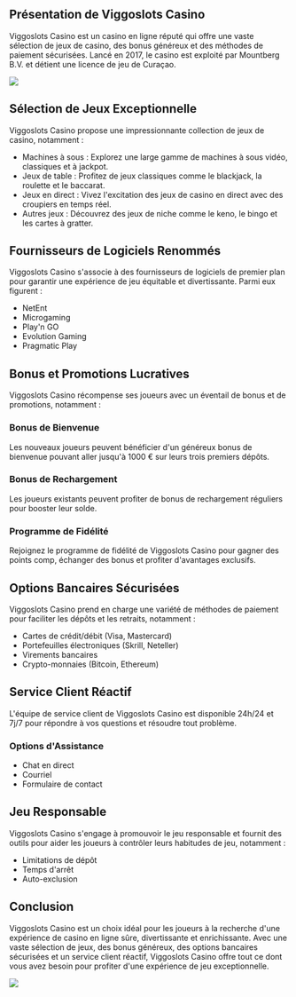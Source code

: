 ## Présentation de Viggoslots Casino

Viggoslots Casino est un casino en ligne réputé qui offre une vaste
sélection de jeux de casino, des bonus généreux et des méthodes de
paiement sécurisées. Lancé en 2017, le casino est exploité par Mountberg
B.V. et détient une licence de jeu de Curaçao.

[![](https://i.imgur.com/JJwkDm3.png)](https://traff.sbs/frcas)

## Sélection de Jeux Exceptionnelle

Viggoslots Casino propose une impressionnante collection de jeux de
casino, notamment :

-   Machines à sous : Explorez une large gamme de machines à sous vidéo,
    classiques et à jackpot.
-   Jeux de table : Profitez de jeux classiques comme le blackjack, la
    roulette et le baccarat.
-   Jeux en direct : Vivez l\'excitation des jeux de casino en direct
    avec des croupiers en temps réel.
-   Autres jeux : Découvrez des jeux de niche comme le keno, le bingo et
    les cartes à gratter.

## Fournisseurs de Logiciels Renommés

Viggoslots Casino s\'associe à des fournisseurs de logiciels de premier
plan pour garantir une expérience de jeu équitable et divertissante.
Parmi eux figurent :

-   NetEnt
-   Microgaming
-   Play\'n GO
-   Evolution Gaming
-   Pragmatic Play

## Bonus et Promotions Lucratives

Viggoslots Casino récompense ses joueurs avec un éventail de bonus et de
promotions, notamment :

### Bonus de Bienvenue

Les nouveaux joueurs peuvent bénéficier d\'un généreux bonus de
bienvenue pouvant aller jusqu\'à 1000 € sur leurs trois premiers dépôts.

### Bonus de Rechargement

Les joueurs existants peuvent profiter de bonus de rechargement
réguliers pour booster leur solde.

### Programme de Fidélité

Rejoignez le programme de fidélité de Viggoslots Casino pour gagner des
points comp, échanger des bonus et profiter d\'avantages exclusifs.

## Options Bancaires Sécurisées

Viggoslots Casino prend en charge une variété de méthodes de paiement
pour faciliter les dépôts et les retraits, notamment :

-   Cartes de crédit/débit (Visa, Mastercard)
-   Portefeuilles électroniques (Skrill, Neteller)
-   Virements bancaires
-   Crypto-monnaies (Bitcoin, Ethereum)

## Service Client Réactif

L\'équipe de service client de Viggoslots Casino est disponible 24h/24
et 7j/7 pour répondre à vos questions et résoudre tout problème.

### Options d\'Assistance

-   Chat en direct
-   Courriel
-   Formulaire de contact

## Jeu Responsable

Viggoslots Casino s\'engage à promouvoir le jeu responsable et fournit
des outils pour aider les joueurs à contrôler leurs habitudes de jeu,
notamment :

-   Limitations de dépôt
-   Temps d\'arrêt
-   Auto-exclusion

## Conclusion

Viggoslots Casino est un choix idéal pour les joueurs à la recherche
d\'une expérience de casino en ligne sûre, divertissante et
enrichissante. Avec une vaste sélection de jeux, des bonus généreux, des
options bancaires sécurisées et un service client réactif, Viggoslots
Casino offre tout ce dont vous avez besoin pour profiter d\'une
expérience de jeu exceptionnelle.

[![](\%22https://i.imgur.com/JJwkDm3.png\%22)](\%22https://traff.sbs/frcas\%22)


